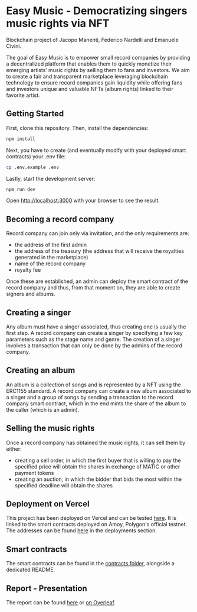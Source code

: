 # Easy Music - Democratizing singers music rights via NFT

Blockchain project of Jacopo Manenti, Federico Nardelli and Emanuele Civini.

The goal of Easy Music is to empower small record companies by providing a decentralized platform that enables them to quickly monetize their emerging artists’ music rights by selling them to fans and investors. We aim to create a fair and transparent marketplace leveraging blockchain technology to ensure record companies gain liquidity while offering fans and investors unique and valuable NFTs (album rights) linked to their favorite artist.

## Getting Started

First, clone this repository. Then, install the dependencies:

```bash
npm install
```

Next, you have to create (and eventually modify with your deployed smart contracts) your .env file:

```bash
cp .env.example .env
```

Lastly, start the development server:

```bash
npm run dev
```

Open [http://localhost:3000](http://localhost:3000) with your browser to see the result.

## Becoming a record company

Record company can join only via invitation, and the only requirements are:

- the address of the first admin
- the address of the treasury (the address that will receive the royalties generated in the marketplace)
- name of the record company
- royalty fee  

Once these are established, an admin can deploy the smart contract of the record company and thus, from that moment on, they are able to create signers and albums.

## Creating a singer

Any album must have a singer associated, thus creating one is usually the first step.
A record company can create a singer by specifying a few key parameters such as the stage name and genre. The creation of a singer involves a transaction that can only be done by the admins of the record company.

## Creating an album

An album is a collection of songs and is represented by a NFT using the ERC1155 standard. 
A record company can create a new album associated to a singer and a group of songs by sending a transaction to the record company smart contract, which in the end mints the share of the album to the caller (which is an admin).

## Selling the music rights

Once a record company has obtained the music rights, it can sell them by either:

- creating a sell order, in which the first buyer that is willing to pay the specified price will obtain the shares in exchange of MATIC or other payment tokens
- creating an auction, in which the bidder that bids the most within the specified deadline will obtain the shares

## Deployment on Vercel

This project has been deployed on Vercel and can be tested [here](https://blockchain-one-bice.vercel.app/).
It is linked to the smart contracts deployed on Amoy, Polygon's official testnet. The addresses can be found [here](./contracts) in the deployments section.

## Smart contracts

The smart contracts can be found in the [contracts folder](./contracts), alongside a dedicated README.

## Report - Presentation

The report can be found [here](./Project%20Report.pdf) or [on Overleaf](https://www.overleaf.com/read/zfqrtfgcpvtg#4bb9ce).  
